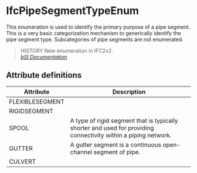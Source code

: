 IfcPipeSegmentTypeEnum
======================
This enumeration is used to identify the primary purpose of a pipe segment.
This is a very basic categorization mechanism to generically identify the pipe
segment type. Subcategories of pipe segments are not enumerated.  
  
> HISTORY  New enumeration in IFC2x2.  
[ _bSI
Documentation_](https://standards.buildingsmart.org/IFC/DEV/IFC4_2/FINAL/HTML/schema/ifchvacdomain/lexical/ifcpipesegmenttypeenum.htm)


Attribute definitions
---------------------
| Attribute       | Description                                                                                                    |
|-----------------|----------------------------------------------------------------------------------------------------------------|
| FLEXIBLESEGMENT |                                                                                                                |
| RIGIDSEGMENT    |                                                                                                                |
| SPOOL           | A type of rigid segment that is typically shorter and used for providing connectivity within a piping network. |
| GUTTER          | A gutter segment is a continuous open-channel segment of pipe.                                                 |
| CULVERT         |                                                                                                                |

